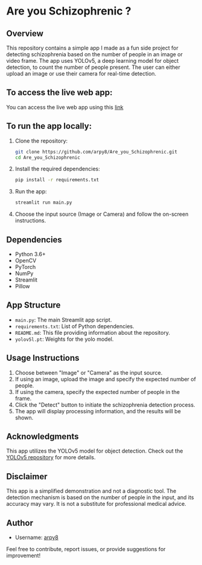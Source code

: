 # Are you Schizophrenic ?
 
## Overview
This repository contains a simple app I made as a fun side project for detecting schizophrenia based on the number of people in an image or video frame. The app uses YOLOv5, a deep learning model for object detection, to count the number of people present. The user can either upload an image or use their camera for real-time detection.

## To access the live web app:
You can access the live web app using this [link](https://huggingface.co/spaces/arpy8/schizophrenia-detection)

## To run the app locally:
1. Clone the repository:
   ```bash
   git clone https://github.com/arpy8/Are_you_Schizophrenic.git
   cd Are_you_Schizophrenic
   ```

2. Install the required dependencies:
   ```bash
   pip install -r requirements.txt
   ```

3. Run the app:
   ```bash
   streamlit run main.py
   ```

4. Choose the input source (Image or Camera) and follow the on-screen instructions.

## Dependencies
- Python 3.6+
- OpenCV
- PyTorch
- NumPy
- Streamlit
- Pillow

## App Structure
- `main.py`: The main Streamlit app script.
- `requirements.txt`: List of Python dependencies.
- `README.md`: This file providing information about the repository.
- `yolov5l.pt`: Weights for the yolo model.

## Usage Instructions
1. Choose between "Image" or "Camera" as the input source.
2. If using an image, upload the image and specify the expected number of people.
3. If using the camera, specify the expected number of people in the frame.
4. Click the "Detect" button to initiate the schizophrenia detection process.
5. The app will display processing information, and the results will be shown.

## Acknowledgments
This app utilizes the YOLOv5 model for object detection. Check out the [YOLOv5 repository](https://github.com/ultralytics/yolov5) for more details.

## Disclaimer
This app is a simplified demonstration and not a diagnostic tool. The detection mechanism is based on the number of people in the input, and its accuracy may vary. It is not a substitute for professional medical advice.

## Author
- Username: [arpy8](https://github.com/arpy8)

Feel free to contribute, report issues, or provide suggestions for improvement!
